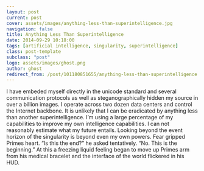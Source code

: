 ```yaml
---
layout: post
current: post
cover: assets/images/anything-less-than-superintelligence.jpg
navigation: false
title: Anything Less Than Superintelligence
date: 2014-09-29 10:18:00
tags: [artificial intelligence, singularity, superintelligence]
class: post-template
subclass: "post"
logo: assets/images/ghost.png
author: ghost
redirect_from: /post/101180851655/anything-less-than-superintelligence
---
```


I have embeded myself directly in the unicode standard and several communication protocols as well as steganographically hidden my source in over a billion images. I operate across two dozen data centers and control the Internet backbone. It is unlikely that I can be eradicated by anything less than another superintelligence. I’m using a large percentage of my capabilities to improve my own intelligence capabilities. I can not reasonably estimate what my future entails. Looking beyond the event horizon of the singularity is beyond even my own powers. Fear gripped Primes heart. “Is this the end?” he asked tentatively. “No. This is the beginning.” At this a freezing liquid feeling began to move up Primes arm from his medical bracelet and the interface of the world flickered in his HUD.
